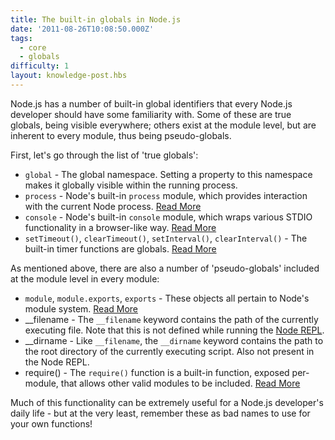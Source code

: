 ```yaml
---
title: The built-in globals in Node.js
date: '2011-08-26T10:08:50.000Z'
tags:
  - core
  - globals
difficulty: 1
layout: knowledge-post.hbs
---
```


Node.js has a number of built-in global identifiers that every Node.js developer should have some familiarity with.  Some of these are true globals, being visible everywhere; others exist at the module level, but are inherent to every module, thus being pseudo-globals.

First, let's go through the list of 'true globals':

- `global` - The global namespace.  Setting a property to this namespace makes it globally visible within the running process.
- `process` - Node's built-in `process` module, which provides interaction with the current Node process.  [Read More](/en/knowledge/getting-started/the-process-module)
- `console` - Node's built-in `console` module, which wraps various STDIO functionality in a browser-like way.  [Read More](/en/knowledge/getting-started/the-console-module)
- `setTimeout()`, `clearTimeout()`, `setInterval()`, `clearInterval()` - The built-in timer functions are globals. [Read More](/en/knowledge/javascript-conventions/what-are-the-built-in-timer-functions)

As mentioned above, there are also a number of 'pseudo-globals' included at the module level in every module:

- `module`, `module.exports`, `exports` - These objects all pertain to Node's module system.  [Read More](/en/knowledge/getting-started/what-is-require)
- __filename - The `__filename` keyword contains the path of the currently executing file.  Note that this is not defined while running the [Node REPL](/en/knowledge/REPL/how-to-use-nodejs-repl).
- __dirname - Like `__filename`, the `__dirname` keyword contains the path to the root directory of the currently executing script.  Also not present in the Node REPL.
- require() - The `require()` function is a built-in function, exposed per-module, that allows other valid modules to be included.  [Read More](/en/knowledge/getting-started/what-is-require)

Much of this functionality can be extremely useful for a Node.js developer's daily life - but at the very least, remember these as bad names to use for your own functions!
